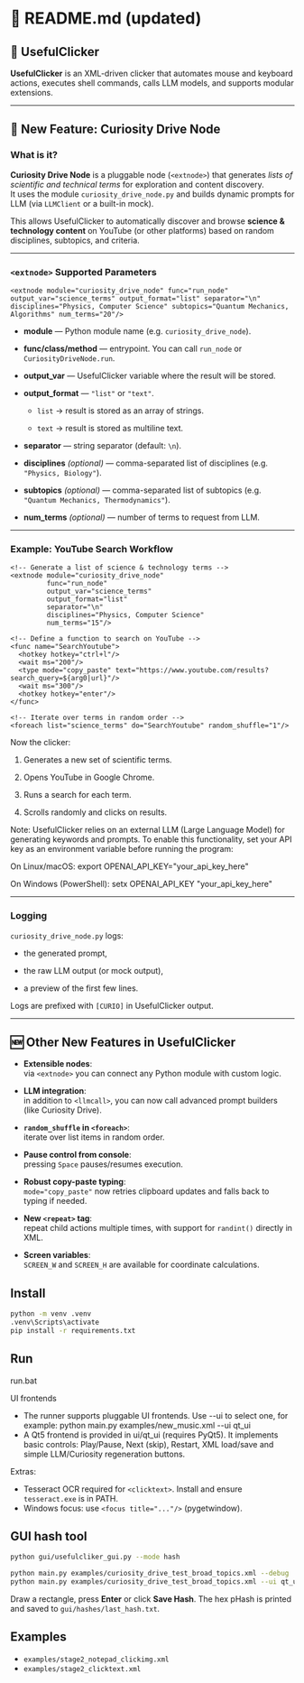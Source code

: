 # 📖 README.md (updated)

## 🔹 UsefulClicker

**UsefulClicker** is an XML-driven clicker that automates mouse and keyboard actions, executes shell commands, calls LLM models, and supports modular extensions.

* * *

## 🚀 New Feature: Curiosity Drive Node

### What is it?

**Curiosity Drive Node** is a pluggable node (`<extnode>`) that generates *lists of scientific and technical terms* for exploration and content discovery.  
It uses the module `curiosity_drive_node.py` and builds dynamic prompts for LLM (via `LLMClient` or a built-in mock).

This allows UsefulClicker to automatically discover and browse **science & technology content** on YouTube (or other platforms) based on random disciplines, subtopics, and criteria.

* * *

### `<extnode>` Supported Parameters

`<extnode module="curiosity_drive_node" func="run_node" output_var="science_terms" output_format="list" separator="\n" disciplines="Physics, Computer Science" subtopics="Quantum Mechanics, Algorithms" num_terms="20"/>`

- **module** — Python module name (e.g. `curiosity_drive_node`).
    
- **func/class/method** — entrypoint. You can call `run_node` or `CuriosityDriveNode.run`.
    
- **output_var** — UsefulClicker variable where the result will be stored.
    
- **output_format** — `"list"` or `"text"`.
    
    - `list` → result is stored as an array of strings.
        
    - `text` → result is stored as multiline text.
        
- **separator** — string separator (default: `\n`).
    
- **disciplines** *(optional)* — comma-separated list of disciplines (e.g. `"Physics, Biology"`).
    
- **subtopics** *(optional)* — comma-separated list of subtopics (e.g. `"Quantum Mechanics, Thermodynamics"`).
    
- **num_terms** *(optional)* — number of terms to request from LLM.
    

* * *

### Example: YouTube Search Workflow

```
<!-- Generate a list of science & technology terms -->
<extnode module="curiosity_drive_node"
         func="run_node"
         output_var="science_terms"
         output_format="list"
         separator="\n"
         disciplines="Physics, Computer Science"
         num_terms="15"/>

<!-- Define a function to search on YouTube -->
<func name="SearchYoutube">
  <hotkey hotkey="ctrl+l"/>
  <wait ms="200"/>
  <type mode="copy_paste" text="https://www.youtube.com/results?search_query=${arg0|url}"/>
  <wait ms="300"/>
  <hotkey hotkey="enter"/>
</func>

<!-- Iterate over terms in random order -->
<foreach list="science_terms" do="SearchYoutube" random_shuffle="1"/>
```

Now the clicker:

1.  Generates a new set of scientific terms.
    
2.  Opens YouTube in Google Chrome.
    
3.  Runs a search for each term.
    
4.  Scrolls randomly and clicks on results.
    

Note: UsefulClicker relies on an external LLM (Large Language Model) for generating keywords and prompts. To enable this functionality, set your API key as an environment variable before running the program:

On Linux/macOS: export OPENAI_API_KEY="your_api_key_here"

On Windows (PowerShell): setx OPENAI_API_KEY "your_api_key_here"

* * *

### Logging

`curiosity_drive_node.py` logs:

- the generated prompt,
    
- the raw LLM output (or mock output),
    
- a preview of the first few lines.
    

Logs are prefixed with `[CURIO]` in UsefulClicker output.

* * *

## 🆕 Other New Features in UsefulClicker

- **Extensible nodes**:  
    via `<extnode>` you can connect any Python module with custom logic.
    
- **LLM integration**:  
    in addition to `<llmcall>`, you can now call advanced prompt builders (like Curiosity Drive).
    
- **`random_shuffle` in `<foreach>`**:  
    iterate over list items in random order.
    
- **Pause control from console**:  
    pressing `Space` pauses/resumes execution.
    
- **Robust copy-paste typing**:  
    `mode="copy_paste"` now retries clipboard updates and falls back to typing if needed.
    
- **New `<repeat>` tag**:  
    repeat child actions multiple times, with support for `randint()` directly in XML.
    
- **Screen variables**:  
    `SCREEN_W` and `SCREEN_H` are available for coordinate calculations.

## Install

```bash
python -m venv .venv
.venv\Scripts\activate
pip install -r requirements.txt
```

## Run
run.bat

UI frontends
- The runner supports pluggable UI frontends. Use --ui to select one, for example:
  python main.py examples/new_music.xml --ui qt_ui
- A Qt5 frontend is provided in ui/qt_ui (requires PyQt5). It implements basic
  controls: Play/Pause, Next (skip), Restart, XML load/save and simple LLM/Curiosity
  regeneration buttons.

Extras:
- Tesseract OCR required for `<clicktext>`. Install and ensure `tesseract.exe` is in PATH.
- Windows focus: use `<focus title="..."/>` (pygetwindow).

## GUI hash tool
```bash
python gui/usefulcliker_gui.py --mode hash
```

```bash
python main.py examples/curiosity_drive_test_broad_topics.xml --debug
python main.py examples/curiosity_drive_test_broad_topics.xml --ui qt_ui
```

Draw a rectangle, press **Enter** or click **Save Hash**. The hex pHash is printed and saved to `gui/hashes/last_hash.txt`.

## Examples
- `examples/stage2_notepad_clickimg.xml`
- `examples/stage2_clicktext.xml`
